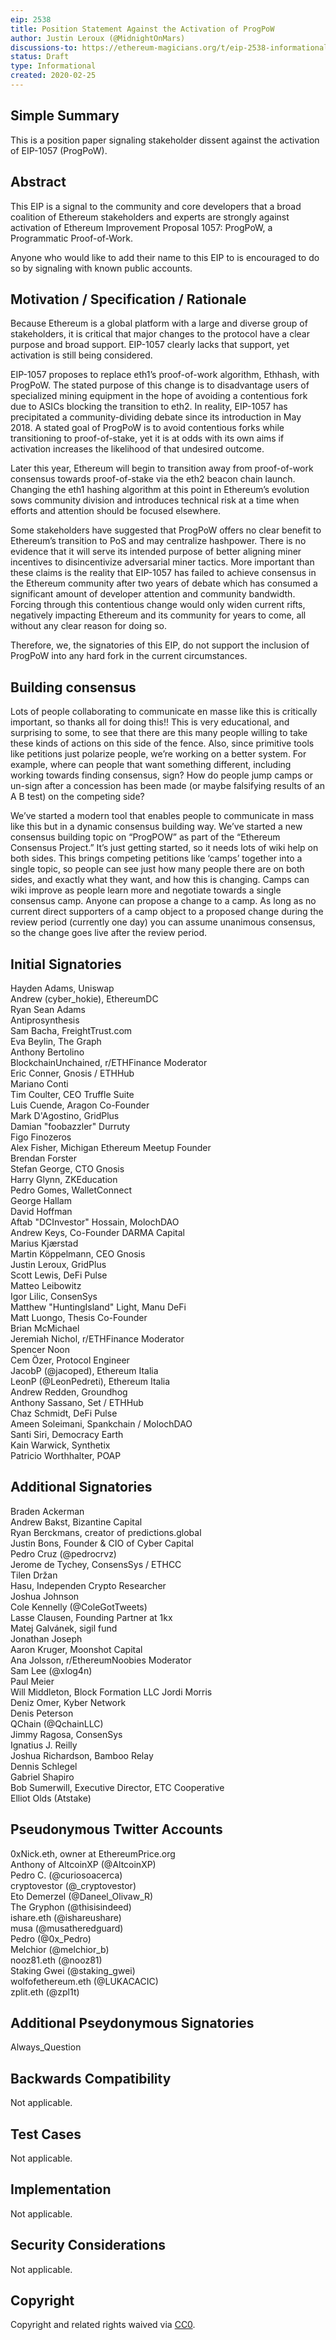 ```yaml
---
eip: 2538
title: Position Statement Against the Activation of ProgPoW
author: Justin Leroux (@MidnightOnMars)
discussions-to: https://ethereum-magicians.org/t/eip-2538-informational-position-statement-against-the-activation-of-progpow/4040
status: Draft
type: Informational
created: 2020-02-25
---
```


## Simple Summary
This is a position paper signaling stakeholder dissent against the activation of EIP-1057 (ProgPoW).

## Abstract
This EIP is a signal to the community and core developers that a broad coalition of Ethereum stakeholders and experts are strongly against activation of Ethereum Improvement Proposal 1057: ProgPoW, a Programmatic Proof-of-Work.

Anyone who would like to add their name to this EIP to is encouraged to do so by signaling with known public accounts.

## Motivation / Specification / Rationale
Because Ethereum is a global platform with a large and diverse group of stakeholders, it is critical that major changes to the protocol have a clear purpose and broad support. EIP-1057 clearly lacks that support, yet activation is still being considered.

EIP-1057 proposes to replace eth1’s proof-of-work algorithm, Ethhash, with ProgPoW. The stated purpose of this change is to disadvantage users of specialized mining equipment in the hope of avoiding a contentious fork due to ASICs blocking the transition to eth2. In reality, EIP-1057 has precipitated a community-dividing debate since its introduction in May 2018. A stated goal of ProgPoW is to avoid contentious forks while transitioning to proof-of-stake, yet it is at odds with its own aims if activation increases the likelihood of that undesired outcome.

Later this year, Ethereum will begin to transition away from proof-of-work consensus towards proof-of-stake via the eth2 beacon chain launch. Changing the eth1 hashing algorithm at this point in Ethereum’s evolution sows community division and introduces technical risk at a time when efforts and attention should be focused elsewhere.

Some stakeholders have suggested that ProgPoW offers no clear benefit to Ethereum’s transition to PoS and may centralize hashpower. There is no evidence that it will serve its intended purpose of better aligning miner incentives to disincentivize adversarial miner tactics. More important than these claims is the reality that EIP-1057 has failed to achieve consensus in the Ethereum community after two years of debate which has consumed a significant amount of developer attention and community bandwidth. Forcing through this contentious change would only widen current rifts, negatively impacting Ethereum and its community for years to come, all without any clear reason for doing so.

Therefore, we, the signatories of this EIP, do not support the inclusion of ProgPoW into any hard fork in the current circumstances.

## Building consensus
Lots of people collaborating to communicate en masse like this is critically important, so thanks all for doing this!!  This is very educational, and surprising to some, to see that there are this many people willing to take these kinds of actions on this side of the fence.  Also, since primitive tools like petitions just polarize people, we’re working on a better system.  For example, where can people that want something different, including working towards finding consensus, sign?  How do people jump camps or un-sign after a concession has been made (or maybe falsifying results of an A B test) on the competing side?  

We’ve started a modern tool that enables people to communicate in mass like this but in a dynamic consensus building way.  We’ve started a new consensus building topic on “ProgPOW”  as part of the “Ethereum Consensus Project.”  It’s just getting started,  so it needs lots of wiki help on both sides.  This brings competing petitions like ‘camps’ together into a single topic, so people can see just how many people there are on both sides, and exactly what they want, and how this is changing.  Camps can wiki improve as people learn more and negotiate towards a single consensus camp.  Anyone can propose a change to a camp.  As long as no current direct supporters of a camp object to a proposed change during the review period (currently one day) you can assume unanimous consensus, so the change goes live after the review period.

## Initial Signatories
Hayden Adams, Uniswap  
Andrew (cyber_hokie), EthereumDC  
Ryan Sean Adams  
Antiprosynthesis  
Sam Bacha, FreightTrust.com  
Eva Beylin, The Graph  
Anthony Bertolino  
BlockchainUnchained, r/ETHFinance Moderator  
Eric Conner, Gnosis / ETHHub  
Mariano Conti  
Tim Coulter, CEO Truffle Suite  
Luis Cuende, Aragon Co-Founder  
Mark D'Agostino, GridPlus  
Damian "foobazzler" Durruty  
Figo Finozeros  
Alex Fisher, Michigan Ethereum Meetup Founder  
Brendan Forster  
Stefan George, CTO Gnosis  
Harry Glynn, ZKEducation  
Pedro Gomes, WalletConnect  
George Hallam  
David Hoffman  
Aftab "DCInvestor" Hossain, MolochDAO  
Andrew Keys, Co-Founder DARMA Capital  
Marius Kjærstad  
Martin Köppelmann, CEO Gnosis  
Justin Leroux, GridPlus  
Scott Lewis, DeFi Pulse  
Matteo Leibowitz  
Igor Lilic, ConsenSys  
Matthew "HuntingIsland" Light, Manu DeFi  
Matt Luongo, Thesis Co-Founder  
Brian McMichael  
Jeremiah Nichol, r/ETHFinance Moderator  
Spencer Noon  
Cem Özer, Protocol Engineer  
JacobP (@jacoped), Ethereum Italia  
LeonP (@LeonPedreti), Ethereum Italia  
Andrew Redden, Groundhog  
Anthony Sassano, Set / ETHHub  
Chaz Schmidt, DeFi Pulse  
Ameen Soleimani, Spankchain / MolochDAO  
Santi Siri, Democracy Earth  
Kain Warwick, Synthetix  
Patricio Worthhalter, POAP  

## Additional Signatories
Braden Ackerman  
Andrew Bakst, Bizantine Capital  
Ryan Berckmans, creator of predictions.global  
Justin Bons, Founder & CIO of Cyber Capital  
Pedro Cruz  (@pedrocrvz)  
Jerome de Tychey, ConsensSys / ETHCC  
Tilen Držan  
Hasu, Independen Crypto Researcher  
Joshua Johnson  
Cole Kennelly (@ColeGotTweets)  
Lasse Clausen, Founding Partner at 1kx  
Matej Galvánek, sigil fund  
Jonathan Joseph  
Aaron Kruger, Moonshot Capital  
Ana Jolsson, r/EthereumNoobies Moderator  
Sam Lee (@xlog4n)  
Paul Meier  
Will Middleton, Block Formation LLC
Jordi Morris  
Deniz Omer, Kyber Network  
Denis Peterson  
QChain (@QchainLLC)  
Jimmy Ragosa, ConsenSys  
Ignatius J. Reilly  
Joshua Richardson, Bamboo Relay  
Dennis Schlegel  
Gabriel Shapiro  
Bob Sumerwill, Executive Director, ETC Cooperative  
Elliot Olds (Atstake)  

## Pseudonymous Twitter Accounts
0xNick.eth, owner at EthereumPrice.org  
Anthony of AltcoinXP (@AltcoinXP)  
Pedro C. (@curiosoacerca)  
cryptovestor (@_cryptovestor)  
Eto Demerzel (@Daneel_Olivaw_R)  
The Gryphon (@thisisindeed)  
ishare.eth (@ishareushare)  
musa (@musatheredguard)  
Pedro (@0x_Pedro)  
Melchior (@melchior_b)  
nooz81.eth (@nooz81)  
Staking Gwei (@staking_gwei)  
wolfofethereum.eth (@LUKACACIC)  
zplit.eth (@zpl1t)  

## Additional Pseydonymous Signatories
Always_Question

## Backwards Compatibility
Not applicable.

## Test Cases
Not applicable.

## Implementation
Not applicable.

## Security Considerations
Not applicable.

## Copyright
Copyright and related rights waived via [CC0](https://creativecommons.org/publicdomain/zero/1.0/).
